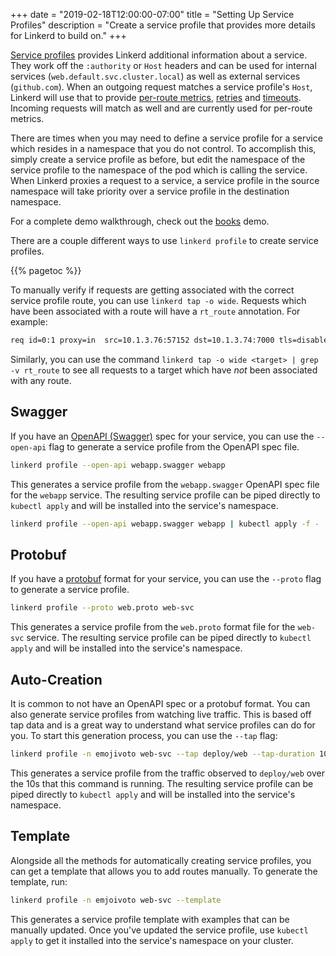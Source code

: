 +++
date = "2019-02-18T12:00:00-07:00"
title = "Setting Up Service Profiles"
description = "Create a service profile that provides more details for Linkerd to build on."
+++

[Service profiles](/2/features/service-profiles/) provides Linkerd additional
information about a service. They work off the `:authority` or
`Host` headers and can be used for internal services
(`web.default.svc.cluster.local`) as well as external services (`github.com`).
When an outgoing request matches a service profile's `Host`, Linkerd will use
that to provide [per-route metrics](/2/tasks/getting-per-route-metrics/),
[retries](/2/tasks/configuring-retries/) and
[timeouts](/2/tasks/configuring-timeouts/). Incoming requests will match as well
and are currently used for per-route metrics.

There are times when you may need to define a service profile for a service
which resides in a namespace that you do not control. To accomplish this,
simply create a service profile as before, but edit the namespace of the
service profile to the namespace of the pod which is calling the service. When
Linkerd proxies a request to a service, a service profile in the source
namespace will take priority over a service profile in the destination
namespace.

For a complete demo walkthrough, check out the
[books](/2/tasks/books/#service-profiles) demo.

There are a couple different ways to use `linkerd profile` to create service
profiles.

{{% pagetoc %}}

To manually verify if requests are getting associated with the correct service
profile route, you can use `linkerd tap -o wide`.  Requests which have been
associated with a route will have a `rt_route` annotation.  For example:

```bash
req id=0:1 proxy=in  src=10.1.3.76:57152 dst=10.1.3.74:7000 tls=disabled :method=POST :authority=webapp.default:7000 :path=/books/2878/edit src_res=deploy/traffic src_ns=foobar dst_res=deploy/webapp dst_ns=default rt_route=POST /books/{id}/edit
```

Similarly, you can use the command `linkerd tap -o wide <target> | grep -v rt_route`
to see all requests to a target which have *not* been associated with any route.

## Swagger

If you have an [OpenAPI (Swagger)](https://swagger.io/docs/specification/about/)
spec for your service, you can use the `--open-api` flag to generate a service
profile from the OpenAPI spec file.

```bash
linkerd profile --open-api webapp.swagger webapp
```

This generates a service profile from the `webapp.swagger` OpenAPI spec file
for the `webapp` service.  The resulting service profile can be piped directly
to `kubectl apply` and will be installed into the service's namespace.

```bash
linkerd profile --open-api webapp.swagger webapp | kubectl apply -f -
```

## Protobuf

If you have a [protobuf](https://developers.google.com/protocol-buffers/) format
for your service, you can use the `--proto` flag to generate a service profile.

```bash
linkerd profile --proto web.proto web-svc
```

This generates a service profile from the `web.proto` format file for the
`web-svc` service. The resulting service profile can be piped directly to
`kubectl apply` and will be installed into the service's namespace.

## Auto-Creation

It is common to not have an OpenAPI spec or a protobuf format. You can also
generate service profiles from watching live traffic. This is based off tap data
and is a great way to understand what service profiles can do for you. To start
this generation process, you can use the `--tap` flag:

```bash
linkerd profile -n emojivoto web-svc --tap deploy/web --tap-duration 10s
```

This generates a service profile from the traffic observed to
`deploy/web` over the 10s that this command is running. The resulting service
profile can be piped directly to `kubectl apply` and will be installed into the
service's namespace.

## Template

Alongside all the methods for automatically creating service profiles, you can
get a template that allows you to add routes manually. To generate the template,
run:

```bash
linkerd profile -n emjoivoto web-svc --template
```

This generates a service profile template with examples that can be manually
updated. Once you've updated the service profile, use `kubectl apply` to get it
installed into the service's namespace on your cluster.
